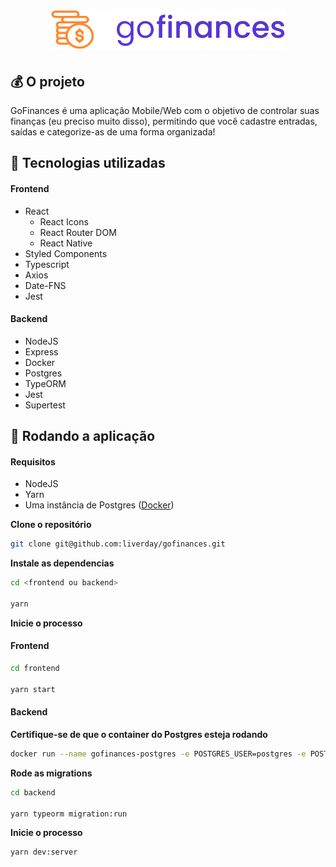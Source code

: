 # <h1 align="center">![Go Finances](.github/logo.svg)</h1>

## 💰 O projeto

GoFinances é uma aplicação Mobile/Web com o objetivo de controlar suas finanças (eu preciso muito disso), permitindo que você cadastre entradas, saídas e categorize-as de uma forma organizada!

## 🚀 Tecnologias utilizadas

#### Frontend
- React
    - React Icons
    - React Router DOM
    - React Native
- Styled Components
- Typescript
- Axios
- Date-FNS
- Jest


#### Backend
- NodeJS
- Express
- Docker
- Postgres
- TypeORM
- Jest
- Supertest

## 🏃 Rodando a aplicação

#### Requisitos

- NodeJS
- Yarn
- Uma instância de Postgres ([Docker](https://hub.docker.com/_/postgres))

**Clone o repositório**

```sh
git clone git@github.com:liverday/gofinances.git
```

**Instale as dependencias**

```sh
cd <frontend ou backend>

yarn
```

**Inicie o processo**

#### Frontend

```sh
cd frontend

yarn start
```

#### Backend

**Certifique-se de que o container do Postgres esteja rodando**

```sh
docker run --name gofinances-postgres -e POSTGRES_USER=postgres -e POSTGRES_PASSWORD=p0stgres -e POSTGRES_DB=gofinances -p 5432:5432 -d postgres
```

**Rode as migrations**

```sh
cd backend

yarn typeorm migration:run
```

**Inicie o processo**

```sh
yarn dev:server
```
